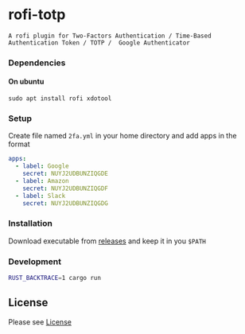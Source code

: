 # rofi-totp

    A rofi plugin for Two-Factors Authentication / Time-Based Authentication Token / TOTP /  Google Authenticator

### Dependencies

#### On ubuntu

```
sudo apt install rofi xdotool
```

### Setup

Create file named `2fa.yml` in your home directory and add apps in the format

```yml
apps:
  - label: Google
    secret: NUYJ2UDBUNZIQGDE
  - label: Amazon
    secret: NUYJ2UDBUNZIQGDF
  - label: Slack
    secret: NUYJ2UDBUNZIQGDG
```

### Installation

Download executable from [releases](https://github.com/revathskumar/rofi-totp/releases/latest) and keep it in you `$PATH`

### Development

```sh
RUST_BACKTRACE=1 cargo run
```

## License

Please see [License](https://github.com/revathskumar/rofi-totp/blob/master/License)
